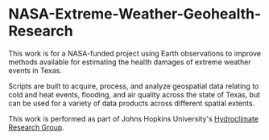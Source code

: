 # NASA-Extreme-Weather-Geohealth-Research
This work is for a NASA-funded project using Earth observations to improve methods available for estimating the health damages of extreme weather events in Texas.

Scripts are built to acquire, process, and analyze geospatial data relating to cold and heat events, flooding, and air quality across the state of Texas, but can be used for a variety of data products across different spatial extents.

This work is performed as part of Johns Hopkins University's [Hydroclimate Research Group](https://pages.jh.edu/bzaitch1/).
